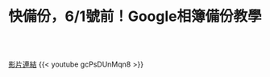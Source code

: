# 快備份，6/1號前！Google相簿備份教學

<!--more-->
<!--279-->
<br><br/>

[影片連結](https://www.youtube.com/watch?v=gcPsDUnMqn8)
{{< youtube gcPsDUnMqn8 >}}
